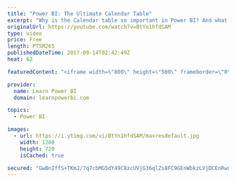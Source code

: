 ```yaml
---
title: "Power BI: The Ultimate Calendar Table"
excerpt: "Why is the Calendar table so important in Power BI? And what is the best way to create a Calendar Table? I show you in this video series. *Some videos can only be found inside the Learn Power BI Course. https://www.learnpowerbi.com 1) The Ultimate Calendar Table https://youtu.be/BtYn1hfdSAM  2) How to"
originalUrl: https://youtube.com/watch?v=BtYn1hfdSAM
type: video
price: Free
length: PT5M26S
publishedDateTime: 2017-09-14T02:42:49Z
heat: 62

featuredContent: "<iframe width=\"800\" height=\"500\" frameborder=\"0\" src=\"https://www.youtube.com/embed/BtYn1hfdSAM\" allow=\"accelerometer; autoplay; encrypted-media; gyroscope; picture-in-picture\" allowfullscreen></iframe>"

provider:
  name: Learn Power BI
  domain: learnpowerbi.com

topics:
  - Power BI

images:
  - url: https://i.ytimg.com/vi/BtYn1hfdSAM/maxresdefault.jpg
    width: 1280
    height: 720
    isCached: true

secured: "GwBnIffS+TKmJ/7q7cbMG5dY49C8zcUVjG36qlZs8FC9GEnWbkzLVjDCEnRwqTA6tPSOFmQt9KNC9HpHtdN/7WuTXJKYVpZx0z5ZtGxe/I1X0HOH2JMfR5fpF0MyRnPOEXhw69iqTOE+xF16B5xr+kZMHzQqkHvdBfpySLaGmOyjrHr8xxtZ+oP9A1FNQGVr4hWcwcB0as7V37VyoI60C1yVXxWuzsEVrQsmYrf2mSWKxYv7acP1QnVE+3ZmB9Gr6x2t116Ys2HbtGg8aKLs5/mRM+289HZeCmES3ddJjZ3nFWrLg5PejX5OROEaugKHRnPBQ07PC0Du9gQCiYQpKECaBflwJm0H+MtIBPlRiUN7tlDwQQ1x13mpOKwTT3BSOOSFcpSJcjMRU+uo9NRUHFe5qZWfuIWYf+h0fk4+UDw=;fnIB54p3IdE3m+TvM7tcIw=="
---
```



